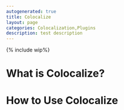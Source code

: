```yaml
---
autogenerated: true
title: Colocalize
layout: page
categories: Colocalization,Plugins
description: test description
---
```


{% include wip%}


What is Colocalize?
===================

How to Use Colocalize
=====================

 
